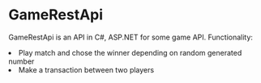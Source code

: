 # GameRestApi

GameRestApi is an API in C#, ASP.NET for some game API. Functionality:

<li>Play match and chose the winner depending on random generated number</li>
<li>Make a transaction between two players</li>
